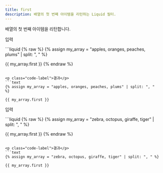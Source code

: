 ```yaml
---
title: first
description: 배열의 첫 번째 아이템을 리턴하는 Liquid 필터.
---
```


배열의 첫 번째 아이템을 리턴합니다.

<p class="code-label">입력</p>
```liquid
{% raw %}
{% assign my_array = "apples, oranges, peaches, plums" | split: ", " %}

{{ my_array.first }}
{% endraw %}
```

<p class="code-label">결과</p>
```text
{% assign my_array = "apples, oranges, peaches, plums" | split: ", " %}

{{ my_array.first }}
```

<p class="code-label">입력</p>
```liquid
{% raw %}
{% assign my_array = "zebra, octopus, giraffe, tiger" | split: ", " %}

{{ my_array.first }}
{% endraw %}
```

<p class="code-label">결과</p>
```text
{% assign my_array = "zebra, octopus, giraffe, tiger" | split: ", " %}

{{ my_array.first }}
```
